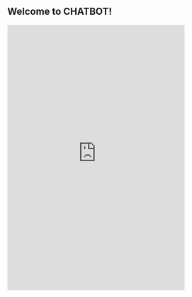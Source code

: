 <!DOCTYPE html>
<html lang="ru">
<head>
    <meta charset="UTF-8">
    <meta name="viewport" content="width=device-width, initial-scale=1.0">
    <title>Чат-бот</title>
</head>
<body>
    <h2>Welcome to CHATBOT!</h2>
    <iframe src="https://cdn.botpress.cloud/webchat/v2.2/shareable.html?configUrl=https://files.bpcontent.cloud/2025/03/06/08/20250306080951-PP6TCO7N.json" width="400" height="600" style="border:none;"></iframe>
</body>
</html>
